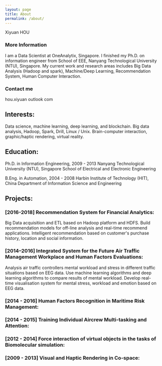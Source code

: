 ```yaml
---
layout: page
title: About
permalink: /about/
---
```


Xiyuan HOU

### More Information

I am a Data Scientist at OneAnalytix, Singapore. I finished my Ph.D. on information engineer from School of EEE, Nanyang Technological University (NTU), Singapore. My current work and research areas includes Big Data Analysis (Hadoop and spark), Machine/Deep Learning, Recommendation System, Human Computer Interaction.


### Contact me

hou.xiyuan <at> outlook <dot> com  


## Interests:
Data science, machine learning, deep learning, and blockchain.
Big data analysis, Hadoop, Spark, Drill, Linux / Unix. 
Brain-computer interaction, graphic/haptic rendering, virtual reality.


## Education:   
Ph.D.  in Information Engineering, 2009 - 2013 
Nanyang Technological University (NTU), Singapore
School of Electrical and Electronic Engineering

B.Eng. in Automation, 2004 - 2008
Harbin Institute of Technology (HIT), China
Department of Information Science and Engineering

## Projects:

### [2016-2018] Recommendation System for Financial Analytics:
Big Data acquisition and ETL based on Hadoop platform and HDFS.
Build recommendation models for off-line analysis and real-time recommend applications.
Intelligent recommendation based on customer's purchase history, location and social information.

### [2014–2016] Integrated System for the Future Air Traffic Management Workplace and Human Factors Evaluations:
Analysis air traffic controllers mental workload and stress in different traffic situations based on EEG data.
Use machine learning algorithms and deep learning algorithms to compare results of mental workload.
Develop real-time visualisation system for mental stress, workload and emotion based on EEG data.

### [2014 - 2016] Human Factors Recognition in Maritime Risk Management: 

### [2014 - 2015] Training Individual Aircrew Multi-tasking and Attention:

### [2012 - 2014] Force interaction of virtual objects in the tasks of Biomolecular simulation:

### [2009 - 2013] Visual and Haptic Rendering in Co-space:
